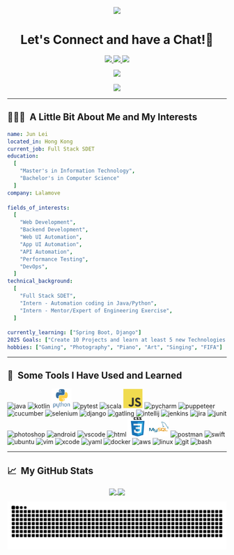 <p align="center">
  <img src="https://capsule-render.vercel.app/api?type=Venom&color=auto&height=100&section=header&text=Hello%20Everyone&fontSize=80&desc=Welcome%20To%20My%20World&descAlignY=90"/>
</p>

<h1 align="center">
  Let's Connect and have a Chat!💬
</h1>

<p align="center">
<a href="https://junevision.github.io/">
  <img height="50" src="https://user-images.githubusercontent.com/46517096/166972883-f5f1d88c-0246-4374-88ac-ded0f2cf0699.png"/>
</a>
<a href="https://www.linkedin.com/in/jun-lei-90755591/">
  <img height="50" src="https://user-images.githubusercontent.com/46517096/166973395-19676cd8-f8ec-4abf-83ff-da8243505b82.png"/>
</a>
<a href="https://www.instagram.com/junevision/">
  <img height="50" src="https://user-images.githubusercontent.com/46517096/166974368-9798f39f-1f46-499c-b14e-81f0a3f83a06.png"/>
</a>
</p>

<p align="center">
  <img src="https://media1.giphy.com/media/v1.Y2lkPTc5MGI3NjExb2Q3Ym9rdzlmOWFueHQ3b2t3cWsxNDdyNG8yYjU1MTY0eDdmODViNiZlcD12MV9pbnRlcm5hbF9naWZfYnlfaWQmY3Q9Zw/xT8qBsOjMOcdeGJIU8/giphy.webp"/>
</p>

<p align="center">
  <img src="https://media1.giphy.com/media/v1.Y2lkPTc5MGI3NjExcHcyOWM5eW96MGFvNmhvN2oydDB2cG1nN2MyZ3c2aTJzZ3k0azN4ZiZlcD12MV9pbnRlcm5hbF9naWZfYnlfaWQmY3Q9Zw/11kEuHSQAXXiGQ/giphy.webp"/>
</p>

---

<h2> 👨🏻‍💻 &nbsp;A Little Bit About Me and My Interests</h2>

```yaml
name: Jun Lei
located_in: Hong Kong
current_job: Full Stack SDET
education:
  [
    "Master's in Information Technology",
    "Bachelor's in Computer Science"
  ]
company: Lalamove

fields_of_interests:
  [
    "Web Development",
    "Backend Development",
    "Web UI Automation",
    "App UI Automation",
    "API Automation",
    "Performance Testing",
    "DevOps",
  ]
technical_background:
  [
    "Full Stack SDET",
    "Intern - Automation coding in Java/Python",
    "Intern - Mentor/Expert of Engineering Exercise",
  ]
  
currently_learning: ["Spring Boot, Django"]
2025 Goals: ["Create 10 Projects and learn at least 5 new Technologies."]
hobbies: ["Gaming", "Photography", "Piano", "Art", "Singing", "FIFA"]
```
  
---  
  
<h2> 🚀 &nbsp;Some Tools I Have Used and Learned</h2>

<p align="left">
<img src="https://cdn.jsdelivr.net/gh/devicons/devicon@latest/icons/java/java-original-wordmark.svg" alt="java" width="45" height="45"/>
<img src="https://cdn.jsdelivr.net/gh/devicons/devicon@latest/icons/kotlin/kotlin-plain-wordmark.svg" alt="kotlin" width="45" height="45"/>      
<img src="https://raw.githubusercontent.com/devicons/devicon/master/icons/python/python-original-wordmark.svg" alt="python" width="45" height="45"/>
<img src="https://cdn.jsdelivr.net/gh/devicons/devicon@latest/icons/pytest/pytest-original-wordmark.svg" alt="pytest" width="45" height="45"/>
<img src="https://cdn.jsdelivr.net/gh/devicons/devicon@latest/icons/scala/scala-original-wordmark.svg" alt="scala" width="45" height="45"/>
<img src="https://raw.githubusercontent.com/devicons/devicon/master/icons/javascript/javascript-original.svg" alt="javascript" width="45" height="45" />
<img src="https://cdn.jsdelivr.net/gh/devicons/devicon@latest/icons/pycharm/pycharm-original.svg" alt="pycharm" width="45" height="45"/>
<img src="https://cdn.jsdelivr.net/gh/devicons/devicon@latest/icons/puppeteer/puppeteer-original.svg" alt="puppeteer" width="45" height="45"/>
<img src="https://cdn.jsdelivr.net/gh/devicons/devicon@latest/icons/cucumber/cucumber-plain-wordmark.svg" alt="cucumber" width="45" height="45"/>
<img src="https://cdn.jsdelivr.net/gh/devicons/devicon@latest/icons/selenium/selenium-original.svg" alt="selenium" width="45" height="45"/>
<img src="https://cdn.jsdelivr.net/gh/devicons/devicon@latest/icons/django/django-plain-wordmark.svg" alt="django" width="45" height="45"/>
<img src="https://cdn.jsdelivr.net/gh/devicons/devicon@latest/icons/gatling/gatling-plain-wordmark.svg" alt="gatling" width="45" height="45"/>
<img src="https://cdn.jsdelivr.net/gh/devicons/devicon@latest/icons/intellij/intellij-original.svg" alt="intellij" width="45" height="45"/>
<img src="https://cdn.jsdelivr.net/gh/devicons/devicon@latest/icons/jenkins/jenkins-original.svg" alt="jenkins" width="45" height="45"/>
<img src="https://cdn.jsdelivr.net/gh/devicons/devicon@latest/icons/jira/jira-original-wordmark.svg" alt="jira" width="45" height="45"/>
<img src="https://cdn.jsdelivr.net/gh/devicons/devicon@latest/icons/junit/junit-plain-wordmark.svg" alt="junit" width="45" height="45"/>
<img src="https://cdn.jsdelivr.net/gh/devicons/devicon@latest/icons/photoshop/photoshop-original.svg" alt="photoshop" width="45" height="45"/>
<img src="https://cdn.jsdelivr.net/gh/devicons/devicon@latest/icons/android/android-original-wordmark.svg" alt="android" width="45" height="45"/> 
<img src="https://cdn.jsdelivr.net/gh/devicons/devicon/icons/vscode/vscode-original.svg" alt="vscode" width="45" height="45"/>
<img src="https://cdn.jsdelivr.net/gh/devicons/devicon/icons/html5/html5-original.svg" alt="html" width="45" height="45"/>
<img src="https://raw.githubusercontent.com/devicons/devicon/master/icons/css3/css3-original-wordmark.svg" alt="css3" width="45" height="45" />
<img src="https://raw.githubusercontent.com/devicons/devicon/master/icons/mysql/mysql-original-wordmark.svg" alt="mysql" width="45" height="45" />
<img src="https://cdn.jsdelivr.net/gh/devicons/devicon@latest/icons/postman/postman-original.svg" alt="postman" width="45" height="45"/>
<img src="https://cdn.jsdelivr.net/gh/devicons/devicon@latest/icons/swift/swift-original.svg" alt="swift" width="45" height="45"/>
<img src="https://cdn.jsdelivr.net/gh/devicons/devicon@latest/icons/ubuntu/ubuntu-original-wordmark.svg" alt="ubuntu" width="45" height="45"/>
<img src="https://cdn.jsdelivr.net/gh/devicons/devicon@latest/icons/vim/vim-original.svg" alt="vim" width="45" height="45"/>
<img src="https://cdn.jsdelivr.net/gh/devicons/devicon@latest/icons/xcode/xcode-original.svg" alt="xcode" width="45" height="45"/>
<img src="https://cdn.jsdelivr.net/gh/devicons/devicon@latest/icons/yaml/yaml-original.svg" alt="yaml" width="45" height="45"/>
<img src="https://cdn.jsdelivr.net/gh/devicons/devicon/icons/docker/docker-original.svg" alt="docker" width="45" height="45"/>
<img src="https://cdn.jsdelivr.net/gh/devicons/devicon/icons/amazonwebservices/amazonwebservices-plain-wordmark.svg" alt="aws" width="45" height="45"/>
<img src="https://cdn.jsdelivr.net/gh/devicons/devicon/icons/linux/linux-original.svg" alt="linux" width="45" height="45"/>       
<img src="https://cdn.jsdelivr.net/gh/devicons/devicon/icons/git/git-original.svg" alt="git" width="45" height="45"/>
<img src="https://cdn.jsdelivr.net/gh/devicons/devicon/icons/bash/bash-original.svg" alt="bash" width="45" height="45"/>
</p>

---

<h2> 📈 &nbsp;My GitHub Stats</h2>

<p align="center">
  <a href="https://github.com/anuraghazra/github-readme-stats">
    <img height=150 align="center" src="https://github-readme-stats.vercel.app/api?username=junevision&hide=contribs,stars&show_icons=true&theme=radical&card_width=301" />
  </a>
  <a href="https://github.com/anuraghazra/convoychat">
    <img height=150 align="center" src="https://github-readme-stats.vercel.app/api/top-langs?username=junevision&layout=compact&langs_count=8&card_width=301" />
  </a>
</p>

<p align="center">
  <source media="(prefers-color-scheme: dark)" srcset="github-snake-dark.svg" />
  <source media="(prefers-color-scheme: light)" srcset="github-snake.svg" />
  <img src="https://github.com/junevision/junevision/blob/output/github-contribution-grid-snake.svg"/>
</p>
